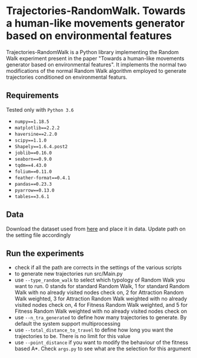 # Trajectories-RandomWalk. Towards a human-like movements generator based on environmental features

Trajectories-RandomWalk is a Python library implementing the Random Walk experiment present in the paper "Towards a human-like movements generator based on environmental features".
It implements the normal two modifications of the normal Random Walk algorithm employed to generate trajectories conditioned on environmental featurs.

## Requirements
 Tested only with `Python 3.6`
* `numpy==1.18.5`
* `matplotlib==2.2.2`
* `haversine==2.2.0`
* `scipy==1.1.0`
* `Shapely==1.6.4.post2`
* `joblib==0.16.0`
* `seaborn==0.9.0`
* `tqdm==4.43.0`
* `folium==0.11.0`
* `feather-format==0.4.1`
* `pandas==0.23.3`
* `pyarrow==0.13.0`
* `tables==3.6.1`

## Data
Download the dataset used from [here](https://doi.org/10.5281/zenodo.3964449) and place it in data.
Update path on the setting file accordingly

## Run the experiments
* check if all the path are corrects in the settings of the various scripts
* to generate new trajectories run src/Main.py
* use `--type_random_walk` to select which typology of Random Walk you want to run. 0 stands for standard Random Walk, 1 for standard Random Walk with no already visited nodes check on, 2 for Attraction Random Walk weighted, 3 for Attraction Random Walk weighted with no already visited nodes check on, 4 for Fitness Random Walk weighted, and 5 for Fitness Random Walk weighted with no already visited nodes check on
* use `--n_tra_generated` to define how many trajectories to generate. By default the system support multiprocessing
* use `--total_distance_to_travel` to define how long you want the trajectories to be. There is no limit for this value
* use `--point_distance` if you want to modify the behaviour of the fitness based A*. Check `args.py` to see what are the selection for this argument


